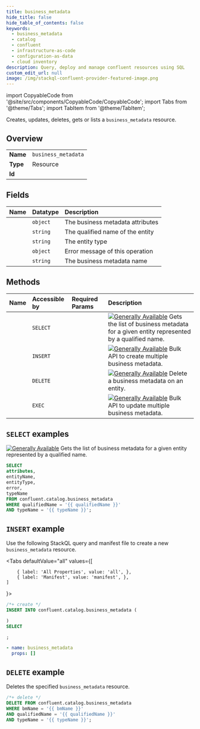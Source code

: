 ```yaml
---
title: business_metadata
hide_title: false
hide_table_of_contents: false
keywords:
  - business_metadata
  - catalog
  - confluent
  - infrastructure-as-code
  - configuration-as-data
  - cloud inventory
description: Query, deploy and manage confluent resources using SQL
custom_edit_url: null
image: /img/stackql-confluent-provider-featured-image.png
---
```


import CopyableCode from '@site/src/components/CopyableCode/CopyableCode';
import Tabs from '@theme/Tabs';
import TabItem from '@theme/TabItem';

Creates, updates, deletes, gets or lists a <code>business_metadata</code> resource.

## Overview
<table><tbody>
<tr><td><b>Name</b></td><td><code>business_metadata</code></td></tr>
<tr><td><b>Type</b></td><td>Resource</td></tr>
<tr><td><b>Id</b></td><td><CopyableCode code="confluent.catalog.business_metadata" /></td></tr>
</tbody></table>

## Fields
| Name | Datatype | Description |
|:-----|:---------|:------------|
| <CopyableCode code="attributes" /> | `object` | The business metadata attributes |
| <CopyableCode code="entityName" /> | `string` | The qualified name of the entity |
| <CopyableCode code="entityType" /> | `string` | The entity type |
| <CopyableCode code="error" /> | `object` | Error message of this operation |
| <CopyableCode code="typeName" /> | `string` | The business metadata name |

## Methods
| Name | Accessible by | Required Params | Description |
|:-----|:--------------|:----------------|:------------|
| <CopyableCode code="get_business_metadata" /> | `SELECT` | <CopyableCode code="qualifiedName, typeName" /> | [![Generally Available](https://img.shields.io/badge/Lifecycle%20Stage-Generally%20Available-%2345c6e8)](#section/Versioning/API-Lifecycle-Policy) Gets the list of business metadata for a given entity represented by a qualified name. |
| <CopyableCode code="create_business_metadata" /> | `INSERT` | <CopyableCode code="" /> | [![Generally Available](https://img.shields.io/badge/Lifecycle%20Stage-Generally%20Available-%2345c6e8)](#section/Versioning/API-Lifecycle-Policy) Bulk API to create multiple business metadata. |
| <CopyableCode code="delete_business_metadata" /> | `DELETE` | <CopyableCode code="bmName, qualifiedName, typeName" /> | [![Generally Available](https://img.shields.io/badge/Lifecycle%20Stage-Generally%20Available-%2345c6e8)](#section/Versioning/API-Lifecycle-Policy) Delete a business metadata on an entity. |
| <CopyableCode code="update_business_metadata" /> | `EXEC` | <CopyableCode code="" /> | [![Generally Available](https://img.shields.io/badge/Lifecycle%20Stage-Generally%20Available-%2345c6e8)](#section/Versioning/API-Lifecycle-Policy) Bulk API to update multiple business metadata. |

## `SELECT` examples

[![Generally Available](https://img.shields.io/badge/Lifecycle%20Stage-Generally%20Available-%2345c6e8)](#section/Versioning/API-Lifecycle-Policy) Gets the list of business metadata for a given entity represented by a qualified name.


```sql
SELECT
attributes,
entityName,
entityType,
error,
typeName
FROM confluent.catalog.business_metadata
WHERE qualifiedName = '{{ qualifiedName }}'
AND typeName = '{{ typeName }}';
```
## `INSERT` example

Use the following StackQL query and manifest file to create a new <code>business_metadata</code> resource.

<Tabs
    defaultValue="all"
    values={[
        
        { label: 'All Properties', value: 'all', },
        { label: 'Manifest', value: 'manifest', },
    ]
}>
<TabItem value="all">

```sql
/*+ create */
INSERT INTO confluent.catalog.business_metadata (

)
SELECT 

;
```
</TabItem>

<TabItem value="manifest">

```yaml
- name: business_metadata
  props: []

```
</TabItem>
</Tabs>

## `DELETE` example

Deletes the specified <code>business_metadata</code> resource.

```sql
/*+ delete */
DELETE FROM confluent.catalog.business_metadata
WHERE bmName = '{{ bmName }}'
AND qualifiedName = '{{ qualifiedName }}'
AND typeName = '{{ typeName }}';
```
